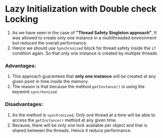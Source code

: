 # Lazy Initialization with Double check Locking

1. As we have seen in the case of **"Thread Safety Singleton approach"**, It was allowed to create only one instance in a multithreaded environment but reduced the overall performance.
2. Hence we should use `Synchronized` block for thread safety inside the `if` condition again. So that only one instance is created by multiple threads. 

### Advantages:
1. This approach guarantees that **only one instance** will be created at any given point in time inside the memory.
2. The reason is that because the method `getInstance()` is using the keyword `syncrhonized`

### Disadvantages:
1. As the method is `synchronized`, Only one thread at a time will be able to access the `getInstance()` method at any given time.
2. Because, there will be only one lock available per object and that is shared between the threads. Hence it reduce performance.